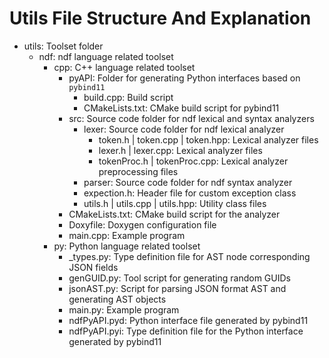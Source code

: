 # Utils File Structure And Explanation

* utils: Toolset folder  
    * ndf: ndf language related toolset  
        * cpp: C++ language related toolset  
            * pyAPI: Folder for generating Python interfaces based on `pybind11`  
                * build.cpp: Build script  
                * CMakeLists.txt: CMake build script for pybind11  
            * src: Source code folder for ndf lexical and syntax analyzers  
                * lexer: Source code folder for ndf lexical analyzer  
                    * token.h | token.cpp | token.hpp: Lexical analyzer files  
                    * lexer.h | lexer.cpp: Lexical analyzer files  
                    * tokenProc.h | tokenProc.cpp: Lexical analyzer preprocessing files  
                * parser: Source code folder for ndf syntax analyzer  
                * expection.h: Header file for custom exception class  
                * utils.h | utils.cpp | utils.hpp: Utility class files  
            * CMakeLists.txt: CMake build script for the analyzer  
            * Doxyfile: Doxygen configuration file  
            * main.cpp: Example program  
        * py: Python language related toolset  
            * _types.py: Type definition file for AST node corresponding JSON fields  
            * genGUID.py: Tool script for generating random GUIDs  
            * jsonAST.py: Script for parsing JSON format AST and generating AST objects  
            * main.py: Example program  
            * ndfPyAPI.pyd: Python interface file generated by pybind11  
            * ndfPyAPI.pyi: Type definition file for the Python interface generated by pybind11
